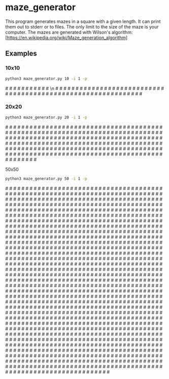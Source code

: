 # maze_generator
This program generates mazes in a square with a given length. It can print them out to stderr or to files.
The only limit to the size of the maze is your computer.
The mazes are generated with Wilson's algorithm: [https://en.wikipedia.org/wiki/Maze_generation_algorithm]

## Examples
### 10x10
```bash
python3 maze_generator.py 10 -i 1 -p
```
\# # # # # # # # # # # \n
\#   #           #   # 
\#   # # #   # # #   # 
\#           #       # 
\# # #   # # #   #   # 
\#   #           #   # 
\#   #   #   # # # # # 
\#   #   #   #       # 
\#   #   #   # # #   # 
\#       #           # 
\# # # # # # # # # # # 


### 20x20
```bash
python3 maze_generator.py 20 -i 1 -p
```
\# # # # # # # # # # # # # # # # # # # # # 
\#       #   #                   #       # 
\# # #   #   #   #   #   # # # # # # #   # 
\#   #       #   #   #           #       # 
\#   #   # # #   # # #   # # #   # # #   # 
\#               #   #       #           # 
\#   # # # # # # #   # # #   #   #   # # # 
\#           #       #       #   #   #   # 
\#   # # # # # # #   #   # # # # #   #   # 
\#           #   #           #       #   # 
\#   # # #   #   # # #   # # #   # # #   # 
\#   #   #           #       #   #       # 
\#   #   # # # # #   #   # # #   # # #   # 
\#       #   #       #   #           #   # 
\#   # # #   #   # # #   #   # # #   #   # 
\#           #       #   #   #   #       # 
\#   # # # # #   #   #   # # #   # # #   # 
\#           #   #   #   #       #   #   # 
\#   # # #   # # #   # # # # #   #   #   # 
\#       #   #                       #   # 
\# # # # # # # # # # # # # # # # # # # # # 

50x50
```bash
python3 maze_generator.py 50 -i 1 -p
```
\# # # # # # # # # # # # # # # # # # # # # # # # # # # # # # # # # # # # # # # # # # # # # # # # # # # 
\#           #   #   #               #           #   #           #                   #               # 
\#   # # #   #   #   # # # # #   #   #   # # #   #   # # #   # # #   # # #   # # #   # # # # #   #   # 
\#   #           #   #   #       #       #               #               #       #   #           #   # 
\#   # # # # #   #   #   #   # # #   # # # # # # # # #   #   #   # # #   #   #   #   #   # # # # #   # 
\#   #       #           #       #   #   #                   #   #   #   #   #   #   #   #           # 
\# # # # #   # # #   # # # # #   # # #   #   # # # # # # # # #   #   # # #   #   # # #   # # # # #   # 
\#                               #       #   #   #       #       #       #   #           #   #   #   # 
\#   #   # # # # #   # # # # #   #   #   # # #   # # #   # # # # #   #   #   # # # # # # #   #   #   # 
\#   #   #       #       #   #       #           #           #   #   #               #   #   #       # 
\#   #   # # #   #   #   #   # # #   # # #   #   #   # # #   #   # # # # # # # # #   #   #   # # #   # 
\#   #       #       #       #           #   #           #   #   #       #   #               #       # 
\#   # # # # # # # # #   #   # # #   #   #   # # # # #   #   #   #   #   #   #   #   #   # # # # # # # 
\#   #   #   #           #       #   #   #       #       #           #   #       #   #       #       # 
\#   #   #   # # # # #   #   # # # # # # # # #   # # #   #   # # #   #   #   # # # # #   #   #   #   # 
\#       #   #   #       #       #               #       #       #   #   #   #       #   #   #   #   # 
\#   #   #   #   # # # # # # # # #   #   #   # # #   # # #   # # #   #   # # # # #   # # #   #   #   # 
\#   #               #   #       #   #   #       #   #       #       #   #   #                   #   # 
\# # #   # # # # # # #   #   #   #   # # #   # # # # #   # # # # # # #   #   # # #   # # # # # # # # # 
\#   #               #       #           #           #   #   #       #       #       #               # 
\#   # # #   #   #   # # # # # # # # #   #   # # #   # # #   # # #   # # # # #   # # # # #   #   #   # 
\#           #   #               #       #   #       #       #               #   #       #   #   #   # 
\# # #   # # # # #   # # # # # # #   # # #   #   # # # # #   # # # # #   #   # # #   # # #   # # # # # 
\#       #           #           #   #   #   #                   #       #   #   #   #           #   # 
\# # #   # # # # #   #   # # #   #   #   # # # # # # # # #   # # #   #   #   #   #   #   #   #   #   # 
\#               #   #       #   #       #                       #   #   #   #   #       #   #   #   # 
\#   # # # # # # # # # # #   #   # # # # #   #   # # #   #   # # #   #   # # #   # # #   # # #   #   # 
\#       #   #               #   #       #   #   #   #   #   #       #       #               #       # 
\#   # # #   # # # # #   #   # # #   # # # # #   #   #   #   #   # # #   # # # # #   # # #   #   #   # 
\#                       #   #               #       #   #   #   #       #           #       #   #   # 
\#   # # #   #   # # #   #   # # #   # # # # # # #   # # #   #   # # #   #   # # #   # # # # #   #   # 
\#   #       #   #       #   #           #       #   #   #           #       #           #   #   #   # 
\# # #   # # # # # # # # # # #   # # # # #   # # #   #   #   # # # # #   #   # # #   #   #   #   #   # 
\#   #           #       #   #           #       #   #           #       #   #   #   #   #   #   #   # 
\#   #   # # # # #   # # #   # # # # #   # # #   # # # # #   # # # # #   # # #   #   # # #   # # # # # 
\#                       #           #               #   #       #           #               #       # 
\#   # # # # # # # # # # #   # # # # # # #   # # #   #   # # # # #   #   # # # # #   #   # # #   # # # 
\#           #                   #               #       #   #       #   #           #   #           # 
\#   #   #   #   #   # # # # #   #   # # # # # # # # # # #   # # # # #   #   #   # # #   # # #   #   # 
\#   #   #       #   #           #       #   #       #       #   #       #   #   #   #   #       #   # 
\#   # # # # #   # # #   # # # # # # #   #   #   #   #   #   #   # # # # #   # # #   # # # # #   # # # 
\#   #       #   #               #   #   #       #       #       #       #       #   #           #   # 
\#   #   #   # # # # # # # # # # #   #   #   # # #   #   # # #   #   #   #   #   #   # # # # #   #   # 
\#   #   #       #           #               #       #       #       #       #           #   #       # 
\#   # # #   #   #   # # #   # # #   # # #   #   # # # # #   # # # # # # # # # # #   # # #   #   # # # 
\#           #   #       #       #       #   #   #   #       #           #       #                   # 
\#   # # # # #   #   # # # # #   #   # # #   # # #   # # #   # # # # #   #   # # # # # # # # # # #   # 
\#   #       #   #       #   #       #       #           #   #                   #                   # 
\#   #   #   #   # # #   #   # # # # # # #   # # #   #   # # #   # # # # # # #   # # # # #   # # # # # 
\#   #   #       #       #                           #   #               #                           # 
\# # # # # # # # # # # # # # # # # # # # # # # # # # # # # # # # # # # # # # # # # # # # # # # # # # # 

